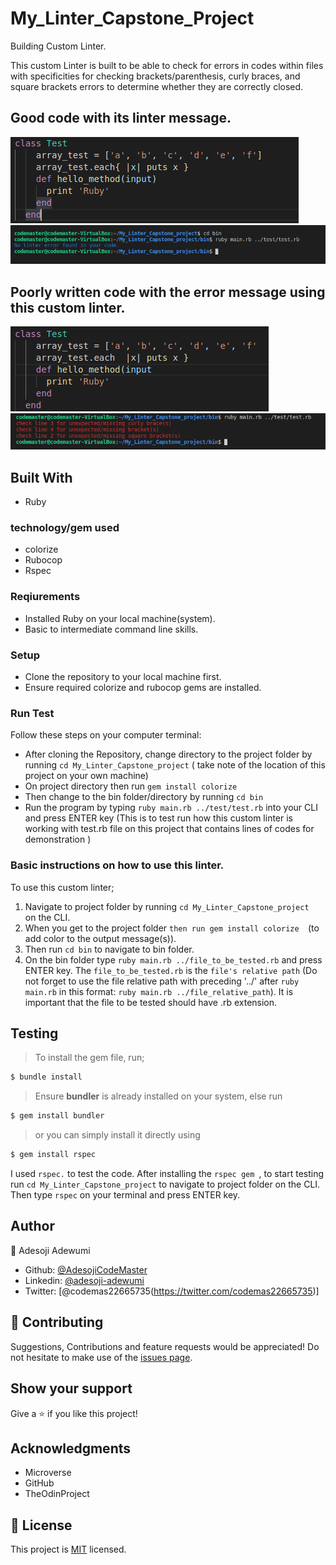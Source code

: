# My_Linter_Capstone_Project
Building Custom Linter.

This custom Linter is built to be able to check for errors in codes within files with specificities for checking brackets/parenthesis, curly braces, and square brackets errors to determine whether they are correctly closed.
## Good code with its linter message.
![screenshot](assets/img/Screenshot_goodcode.png)
![screenshot](assets/img/Screenshot_goodmsg.png) 
## Poorly written code with the error message using this custom linter.
![screenshot](assets/img/Screenshot_badcode.png)
![screenshot](assets/img/Screenshot_badmsg.png)
## Built With
- Ruby
### technology/gem used
- colorize
- Rubocop
- Rspec
### Reqiurements
- Installed Ruby on your local machine(system).
- Basic to intermediate command line skills.
### Setup
- Clone the repository to your local machine first.
- Ensure required colorize and rubocop gems are installed.
### Run Test
Follow these steps on your computer terminal:
- After cloning the Repository, change directory to the project folder by running  ``` cd My_Linter_Capstone_project ``` ( take note of the location of this project on your own machine)
- On project directory then run  ``` gem install colorize ```
- Then change to the bin folder/directory by running ``` cd bin ```
- Run the program by typing ``` ruby main.rb ../test/test.rb ``` into your CLI and press ENTER key (This is to test run how this custom linter is working with test.rb file on this project that contains lines of codes for demonstration )

### Basic instructions on how to use this linter.
 To use this custom linter; 
 1. Navigate to project folder by running ```cd My_Linter_Capstone_project ``` on the CLI.
 2. When you get to the project folder ```then run gem install colorize  ```(to add color to the output message(s)).
 3. Then run ``` cd bin ``` to navigate to bin folder.
 4. On the bin folder type ``` ruby main.rb ../file_to_be_tested.rb ``` and press ENTER key. The ``` file_to_be_tested.rb ``` is the ``` file's relative path ``` (Do not forget to use the file relative path with preceding '../' after ``` ruby main.rb ``` in this format: ``` ruby main.rb ../file_relative_path ```). It is important that the file to be tested should have .rb extension.
 ## Testing
 > To install the gem file, run;
~~~bash
$ bundle install 
~~~
> Ensure **bundler** is already installed on your system, else run
~~~bash
$ gem install bundler 
~~~
> or you can simply install it directly using 
~~~bash
$ gem install rspec 
~~~
I used ```rspec.``` to test the code. After installing the ```rspec gem ```, to start testing run ```cd My_Linter_Capstone_project``` to navigate to project folder on the CLI. Then type `rspec` on your terminal and press ENTER key.
## Author
👤 Adesoji Adewumi
- Github: [@AdesojiCodeMaster](https://github.com/AdesojiCodeMaster)
- Linkedin: [@adesoji-adewumi](https://www.linkedin.com/in/adesoji-adewumi)
- Twitter: [@codemas22665735(https://twitter.com/codemas22665735)]

## 🤝 Contributing
Suggestions, Contributions and feature requests would be appreciated!
Do not hesitate to make use of the [issues page](https://github.com/AdesojiCodeMaster/My_Linter_Capstone_project/issues).
## Show your support
Give a ⭐️ if you like this project!
## Acknowledgments
- Microverse
- GitHub
- TheOdinProject
## 📝 License
This project is [MIT](LICENSE) licensed.
